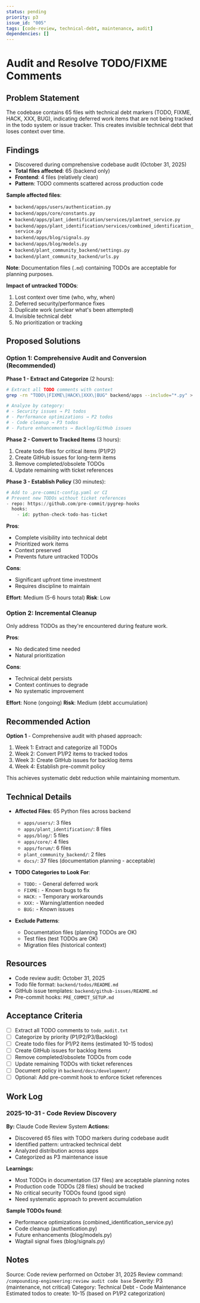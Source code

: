 ```yaml
---
status: pending
priority: p3
issue_id: "005"
tags: [code-review, technical-debt, maintenance, audit]
dependencies: []
---
```


# Audit and Resolve TODO/FIXME Comments

## Problem Statement
The codebase contains 65 files with technical debt markers (TODO, FIXME, HACK, XXX, BUG), indicating deferred work items that are not being tracked in the todo system or issue tracker. This creates invisible technical debt that loses context over time.

## Findings
- Discovered during comprehensive codebase audit (October 31, 2025)
- **Total files affected**: 65 (backend only)
- **Frontend**: 4 files (relatively clean)
- **Pattern**: TODO comments scattered across production code

**Sample affected files**:
- `backend/apps/users/authentication.py`
- `backend/apps/core/constants.py`
- `backend/apps/plant_identification/services/plantnet_service.py`
- `backend/apps/plant_identification/services/combined_identification_service.py`
- `backend/apps/blog/signals.py`
- `backend/apps/blog/models.py`
- `backend/plant_community_backend/settings.py`
- `backend/plant_community_backend/urls.py`

**Note**: Documentation files (`.md`) containing TODOs are acceptable for planning purposes.

**Impact of untracked TODOs**:
1. Lost context over time (who, why, when)
2. Deferred security/performance fixes
3. Duplicate work (unclear what's been attempted)
4. Invisible technical debt
5. No prioritization or tracking

## Proposed Solutions

### Option 1: Comprehensive Audit and Conversion (Recommended)
**Phase 1 - Extract and Categorize** (2 hours):
```bash
# Extract all TODO comments with context
grep -rn "TODO\|FIXME\|HACK\|XXX\|BUG" backend/apps --include="*.py" > todo_audit.txt

# Analyze by category:
# - Security issues → P1 todos
# - Performance optimizations → P2 todos
# - Code cleanup → P3 todos
# - Future enhancements → Backlog/GitHub issues
```

**Phase 2 - Convert to Tracked Items** (3 hours):
1. Create todo files for critical items (P1/P2)
2. Create GitHub issues for long-term items
3. Remove completed/obsolete TODOs
4. Update remaining with ticket references

**Phase 3 - Establish Policy** (30 minutes):
```python
# Add to .pre-commit-config.yaml or CI
# Prevent new TODOs without ticket references
- repo: https://github.com/pre-commit/pygrep-hooks
  hooks:
    - id: python-check-todo-has-ticket
```

**Pros**:
- Complete visibility into technical debt
- Prioritized work items
- Context preserved
- Prevents future untracked TODOs

**Cons**:
- Significant upfront time investment
- Requires discipline to maintain

**Effort**: Medium (5-6 hours total)
**Risk**: Low

### Option 2: Incremental Cleanup
Only address TODOs as they're encountered during feature work.

**Pros**:
- No dedicated time needed
- Natural prioritization

**Cons**:
- Technical debt persists
- Context continues to degrade
- No systematic improvement

**Effort**: None (ongoing)
**Risk**: Medium (debt accumulation)

## Recommended Action
**Option 1** - Comprehensive audit with phased approach:
1. Week 1: Extract and categorize all TODOs
2. Week 2: Convert P1/P2 items to tracked todos
3. Week 3: Create GitHub issues for backlog items
4. Week 4: Establish pre-commit policy

This achieves systematic debt reduction while maintaining momentum.

## Technical Details
- **Affected Files**: 65 Python files across backend
  - `apps/users/`: 3 files
  - `apps/plant_identification/`: 8 files
  - `apps/blog/`: 5 files
  - `apps/core/`: 4 files
  - `apps/forum/`: 6 files
  - `plant_community_backend/`: 2 files
  - `docs/`: 37 files (documentation planning - acceptable)

- **TODO Categories to Look For**:
  - `TODO:` - General deferred work
  - `FIXME:` - Known bugs to fix
  - `HACK:` - Temporary workarounds
  - `XXX:` - Warning/attention needed
  - `BUG:` - Known issues

- **Exclude Patterns**:
  - Documentation files (planning TODOs are OK)
  - Test files (test TODOs are OK)
  - Migration files (historical context)

## Resources
- Code review audit: October 31, 2025
- Todo file format: `backend/todos/README.md`
- GitHub issue templates: `backend/github-issues/README.md`
- Pre-commit hooks: `PRE_COMMIT_SETUP.md`

## Acceptance Criteria
- [ ] Extract all TODO comments to `todo_audit.txt`
- [ ] Categorize by priority (P1/P2/P3/Backlog)
- [ ] Create todo files for P1/P2 items (estimated 10-15 todos)
- [ ] Create GitHub issues for backlog items
- [ ] Remove completed/obsolete TODOs from code
- [ ] Update remaining TODOs with ticket references
- [ ] Document policy in `backend/docs/development/`
- [ ] Optional: Add pre-commit hook to enforce ticket references

## Work Log

### 2025-10-31 - Code Review Discovery
**By:** Claude Code Review System
**Actions:**
- Discovered 65 files with TODO markers during codebase audit
- Identified pattern: untracked technical debt
- Analyzed distribution across apps
- Categorized as P3 maintenance issue

**Learnings:**
- Most TODOs in documentation (37 files) are acceptable planning notes
- Production code TODOs (28 files) should be tracked
- No critical security TODOs found (good sign)
- Need systematic approach to prevent accumulation

**Sample TODOs found**:
- Performance optimizations (combined_identification_service.py)
- Code cleanup (authentication.py)
- Future enhancements (blog/models.py)
- Wagtail signal fixes (blog/signals.py)

## Notes
Source: Code review performed on October 31, 2025
Review command: `/compounding-engineering:review audit code base`
Severity: P3 (maintenance, not critical)
Category: Technical Debt - Code Maintenance
Estimated todos to create: 10-15 (based on P1/P2 categorization)
